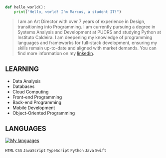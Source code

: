 
```python
def hello_world():
    print("Hello, world! I'm Marcus, a student IT!")
```

>I am an Art Director with over 7 years of experience in Design, transitioning into Programming. I am currently pursuing a degree in Systems Analysis and Development at PUCRS and studying Python at Instituto Caldeira. I am deepening my knowledge of programming languages and frameworks for full-stack development, ensuring my skills remain up-to-date and aligned with market demands. You can find more information on my [linkedin](https://www.linkedin.com/in/marcusgarim/).


## LEARNING
-   Data Analysis
-   Databases
-   Cloud Computing
-   Front-end Programming
-   Back-end Programming
-   Mobile Development
-   Object-Oriented Programming


## LANGUAGES

[![My languages](https://skillicons.dev/icons?i=html,css,js,ts,py,java,swift)](https://skillicons.dev)

`HTML` `CSS` `JavaScript` `TypeScript` `Python` `Java` `Swift`

